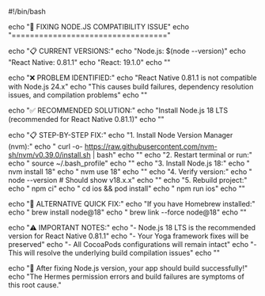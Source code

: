 #!/bin/bash

echo "🎯 FIXING NODE.JS COMPATIBILITY ISSUE"
echo "=================================="

echo "📋 CURRENT VERSIONS:"
echo "Node.js: $(node --version)"
echo "React Native: 0.81.1"
echo "React: 19.1.0"
echo ""

echo "❌ PROBLEM IDENTIFIED:"
echo "React Native 0.81.1 is not compatible with Node.js 24.x"
echo "This causes build failures, dependency resolution issues, and compilation problems"
echo ""

echo "✅ RECOMMENDED SOLUTION:"
echo "Install Node.js 18 LTS (recommended for React Native 0.81.1)"
echo ""

echo "📋 STEP-BY-STEP FIX:"
echo "1. Install Node Version Manager (nvm):"
echo "   curl -o- https://raw.githubusercontent.com/nvm-sh/nvm/v0.39.0/install.sh | bash"
echo ""
echo "2. Restart terminal or run:"
echo "   source ~/.bash_profile"
echo ""
echo "3. Install Node.js 18:"
echo "   nvm install 18"
echo "   nvm use 18"
echo ""
echo "4. Verify version:"
echo "   node --version  # Should show v18.x.x"
echo ""
echo "5. Rebuild project:"
echo "   npm ci"
echo "   cd ios && pod install"
echo "   npm run ios"
echo ""

echo "🔄 ALTERNATIVE QUICK FIX:"
echo "If you have Homebrew installed:"
echo "   brew install node@18"
echo "   brew link --force node@18"
echo ""

echo "⚠️ IMPORTANT NOTES:"
echo "- Node.js 18 LTS is the recommended version for React Native 0.81.1"
echo "- Your Yoga framework fixes will be preserved"
echo "- All CocoaPods configurations will remain intact"
echo "- This will resolve the underlying build compilation issues"
echo ""

echo "🎯 After fixing Node.js version, your app should build successfully!"
echo "The Hermes permission errors and build failures are symptoms of this root cause."
